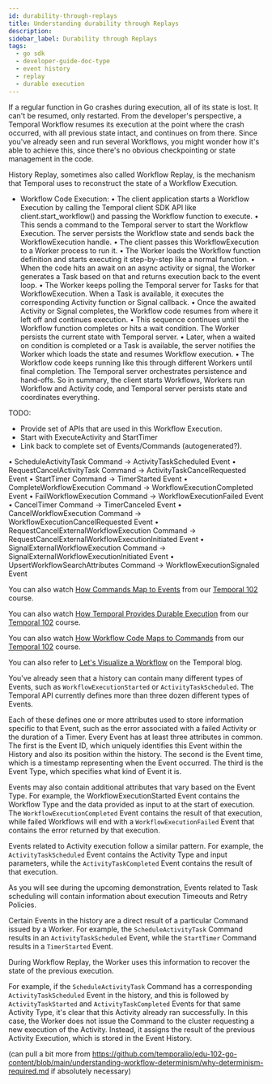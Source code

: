 ```yaml
---
id: durability-through-replays
title: Understanding durability through Replays
description: 
sidebar_label: Durability through Replays
tags:
  - go sdk
  - developer-guide-doc-type
  - event history
  - replay
  - durable execution
---
```


If a regular function in Go crashes during execution, all of its state is lost. It can't be resumed, only restarted. From the developer's perspective, a Temporal Workflow resumes its execution at the point where the crash occurred, with all previous state intact, and continues on from there. Since you've already seen and run several Workflows, you might wonder how it's able to achieve this, since there's no obvious checkpointing or state management in the code.

History Replay, sometimes also called Workflow Replay, is the mechanism that Temporal uses to reconstruct the state of a Workflow Execution.


- Workflow Code Execution:
• The client application starts a Workflow Execution by calling the Temporal client SDK API like client.start_workflow() and passing the Workflow function to execute.
• This sends a command to the Temporal server to start the Workflow Execution. The server persists the Workflow state and sends back the WorkflowExecution handle. 
• The client passes this WorkflowExecution to a Worker process to run it. 
• The Worker loads the Workflow function definition and starts executing it step-by-step like a normal function. 
• When the code hits an await on an async activity or signal, the Worker generates a Task based on that and returns execution back to the event loop.
• The Worker keeps polling the Temporal server for Tasks for that WorkflowExecution. When a Task is available, it executes the corresponding Activity function or Signal callback.
• Once the awaited Activity or Signal completes, the Workflow code resumes from where it left off and continues execution.
• This sequence continues until the Workflow function completes or hits a wait condition. The Worker persists the current state with Temporal server.
• Later, when a waited on condition is completed or a Task is available, the server notifies the Worker which loads the state and resumes Workflow execution.
• The Workflow code keeps running like this through different Workers until final completion. The Temporal server orchestrates persistence and hand-offs.
So in summary, the client starts Workflows, Workers run Workflow and Activity code, and Temporal server persists state and coordinates everything.



TODO:
- Provide set of APIs that are used in this Workflow Execution.
- Start with ExecuteActivity and StartTimer
- Link back to complete set of Events/Commands (autogenerated?).


• ScheduleActivityTask Command -> ActivityTaskScheduled Event
• RequestCancelActivityTask Command -> ActivityTaskCancelRequested Event 
• StartTimer Command -> TimerStarted Event
• CompleteWorkflowExecution Command -> WorkflowExecutionCompleted Event
• FailWorkflowExecution Command -> WorkflowExecutionFailed Event
• CancelTimer Command -> TimerCanceled Event 
• CancelWorkflowExecution Command -> WorkflowExecutionCancelRequested Event
• RequestCancelExternalWorkflowExecution Command -> RequestCancelExternalWorkflowExecutionInitiated Event
• SignalExternalWorkflowExecution Command -> SignalExternalWorkflowExecutionInitiated Event
• UpsertWorkflowSearchAttributes Command -> WorkflowExecutionSignaled Event

You can also watch [How Commands Map to Events](https://www.youtube.com/embed/EcGcu-Q9sRw?rel=0&iv_load_policy=3&modestbranding=1&showsearch=0&showinfo=0&wmode=transparent) from our [Temporal 102](https://learn.temporal.io/courses/temporal_102/go) course.


You can also watch [How Temporal Provides Durable Execution](https://www.youtube.com/embed/5eNqspaNoxo?rel=0&iv_load_policy=3&modestbranding=1&showse) from our [Temporal 102](https://learn.temporal.io/courses/temporal_102/go) course.

You can also watch [How Workflow Code Maps to Commands](https://www.youtube.com/embed/sjrZJEfe7NE?rel=0&iv_load_policy=3&modestbranding=1&showsearch=0&showinfo=0&wmode=transparent) from our [Temporal 102](https://learn.temporal.io/courses/temporal_102/go) course.


You can also refer to [Let's Visualize a Workflow](https://temporal.io/blog/lets-visualize-a-workflow) on the Temporal blog.


You've already seen that a history can contain many different types of Events, such as `WorkflowExecutionStarted` or `ActivityTaskScheduled`. The Temporal API currently defines more than three dozen different types of Events. 

Each of these defines one or more attributes used to store information  specific to that Event, such as the error associated with a failed  Activity or the duration of a Timer. Every Event has at least three  attributes in common. The first is the Event ID, which uniquely  identifies this Event within the History and also its position within  the history. The second is the Event time, which is a timestamp  representing when the Event occurred. The third is the Event Type,  which specifies what kind of Event it is.

Events may also contain additional attributes that vary based on the Event Type. For example, the WorkflowExecutionStarted Event contains the Workflow Type and the data provided as input to at the start of execution. The `WorkflowExecutionCompleted` Event contains the result of that execution, while failed Workflows will end with a `WorkflowExecutionFailed` Event that contains the error returned by that execution. 

Events related to Activity execution follow a similar pattern. For  example, the `ActivityTaskScheduled` Event contains the Activity Type  and input parameters, while the `ActivityTaskCompleted` Event contains the result of that execution.

As you will see during the upcoming demonstration, Events related to Task scheduling will contain information about execution Timeouts and Retry Policies.

Certain Events in the history are a direct result of a particular Command issued by a Worker. For example, the `ScheduleActivityTask` Command results in an `ActivityTaskScheduled` Event, while the `StartTimer` Command results in a `TimerStarted` Event.

During Workflow Replay, the Worker uses this information to recover the state of the previous execution.

For example, if the `ScheduleActivityTask` Command has a corresponding `ActivityTaskScheduled` Event in the history, and this is followed by `ActivityTaskStarted` and `ActivityTaskCompleted` Events for that same Activity Type, it's clear that this Activity already ran successfully. In this case, the Worker does not issue the Command to the cluster requesting a new execution of the Activity. Instead, it assigns the result of the previous Activity Execution, which is stored in the Event History.

(can pull a bit more from https://github.com/temporalio/edu-102-go-content/blob/main/understanding-workflow-determinism/why-determinism-required.md if absolutely necessary)